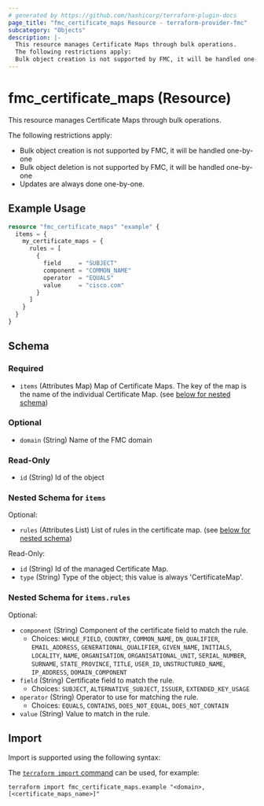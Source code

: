 ```yaml
---
# generated by https://github.com/hashicorp/terraform-plugin-docs
page_title: "fmc_certificate_maps Resource - terraform-provider-fmc"
subcategory: "Objects"
description: |-
  This resource manages Certificate Maps through bulk operations.
  The following restrictions apply:
  Bulk object creation is not supported by FMC, it will be handled one-by-oneBulk object deletion is not supported by FMC, it will be handled one-by-oneUpdates are always done one-by-one.
---
```


# fmc_certificate_maps (Resource)

This resource manages Certificate Maps through bulk operations.

The following restrictions apply:
  - Bulk object creation is not supported by FMC, it will be handled one-by-one
  - Bulk object deletion is not supported by FMC, it will be handled one-by-one
  - Updates are always done one-by-one.

## Example Usage

```terraform
resource "fmc_certificate_maps" "example" {
  items = {
    my_certificate_maps = {
      rules = [
        {
          field     = "SUBJECT"
          component = "COMMON_NAME"
          operator  = "EQUALS"
          value     = "cisco.com"
        }
      ]
    }
  }
}
```

<!-- schema generated by tfplugindocs -->
## Schema

### Required

- `items` (Attributes Map) Map of Certificate Maps. The key of the map is the name of the individual Certificate Map. (see [below for nested schema](#nestedatt--items))

### Optional

- `domain` (String) Name of the FMC domain

### Read-Only

- `id` (String) Id of the object

<a id="nestedatt--items"></a>
### Nested Schema for `items`

Optional:

- `rules` (Attributes List) List of rules in the certificate map. (see [below for nested schema](#nestedatt--items--rules))

Read-Only:

- `id` (String) Id of the managed Certificate Map.
- `type` (String) Type of the object; this value is always 'CertificateMap'.

<a id="nestedatt--items--rules"></a>
### Nested Schema for `items.rules`

Optional:

- `component` (String) Component of the certificate field to match the rule.
  - Choices: `WHOLE_FIELD`, `COUNTRY`, `COMMON_NAME`, `DN_QUALIFIER`, `EMAIL_ADDRESS`, `GENERATIONAL_QUALIFIER`, `GIVEN_NAME`, `INITIALS`, `LOCALITY`, `NAME`, `ORGANISATION`, `ORGANISATIONAL_UNIT`, `SERIAL_NUMBER`, `SURNAME`, `STATE_PROVINCE`, `TITLE`, `USER_ID`, `UNSTRUCTURED_NAME`, `IP_ADDRESS`, `DOMAIN_COMPONENT`
- `field` (String) Certificate field to match the rule.
  - Choices: `SUBJECT`, `ALTERNATIVE_SUBJECT`, `ISSUER`, `EXTENDED_KEY_USAGE`
- `operator` (String) Operator to use for matching the rule.
  - Choices: `EQUALS`, `CONTAINS`, `DOES_NOT_EQUAL`, `DOES_NOT_CONTAIN`
- `value` (String) Value to match in the rule.

## Import

Import is supported using the following syntax:

The [`terraform import` command](https://developer.hashicorp.com/terraform/cli/commands/import) can be used, for example:

```shell
terraform import fmc_certificate_maps.example "<domain>,[<certificate_maps_name>]"
```
